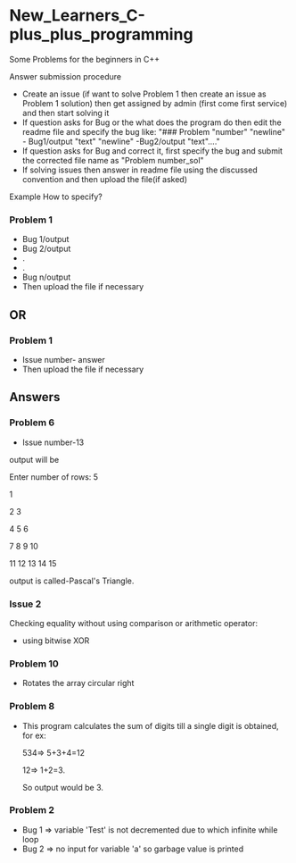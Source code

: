 # New_Learners_C-plus_plus_programming
 
 Some Problems for the beginners in C++
 
Answer submission procedure

- Create an issue (if want to solve Problem 1 then create an issue as Problem 1 solution) then get assigned by admin (first come first service) and then start solving it   
- If question asks for Bug or the what does the program do then edit the readme file and specify the bug like: "### Problem "number" "newline" - Bug1/output "text" "newline" -Bug2/output "text"...."
- If question asks for Bug and correct it, first specify the bug and submit the corrected file name as "Problem number_sol"
- If solving issues then answer in readme file using the discussed convention and then upload the file(if asked)

Example How to specify?

### Problem 1
- Bug 1/output
- Bug 2/output
- .
- .
- Bug n/output
- Then upload the file if necessary

## OR

### Problem 1
- Issue number- answer
- Then upload the file if necessary

## Answers

### Problem 6
- Issue number-13
 
output will be 

Enter number of rows: 5

1

2 3

4 5 6 

7 8 9 10 

11 12 13 14 15 

output is called-Pascal's Triangle.

### Issue 2
 Checking equality without using comparison or arithmetic operator:
 - using bitwise XOR
 
### Problem 10 
- Rotates the array circular right

### Problem 8
- This program calculates the sum of digits till a single digit is obtained, for ex:

  534=> 5+3+4=12
  
  12=> 1+2=3. 
  
  So output would be 3.

### Problem 2
- Bug 1 => variable 'Test' is not decremented due to which infinite while loop
- Bug 2 => no input for variable 'a' so garbage value is printed
